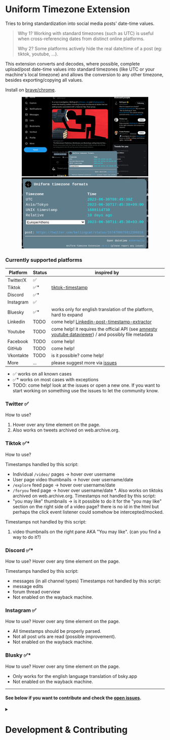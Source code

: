 # Uniform Timezone Extension

Tries to bring standardization into social media posts' date-time values.

> Why 1? Working with standard timezones (such as UTC) is useful when cross-referencing dates from distinct online platforms.
>
> Why 2? Some platforms actively hide the real date/time of a post (eg: tiktok, youtube, ...).

This extension converts and decodes, where possible, complete upload/post date-time values into standard timezones (like UTC or your machine's local timezone) and allows the conversion to any other timezone, besides exporting/copying all values.

Install on [brave/chrome](https://chrome.google.com/webstore/detail/uniform-timezone-extensio/fhpdgikedeljapdckiegnjiendkhphlg).

<p align="center">
<img src="media/screenshot-webstore.png" alt="extension preview" width="400px"/>
<img src="media/screenshot-extension.png" alt="extension preview" width="400px"/>
</p>

### Currently supported platforms

| Platform  | Status | inspired by                                                                                                                                      |
| --------- | ------ | ------------------------------------------------------------------------------------------------------------------------------------------------ |
| Twitter/X | ✅      |                                                                                                                                                  |
| Tiktok    | ✅*     | [tiktok-timestamp](https://bellingcat.github.io/tiktok-timestamp/)                                                                               |
| Discord   | ✅*     |                                                                                                                                                  |
| Instagram | ✅      |                                                                                                                                                  |
| Bluesky   | ✅*     | works only for english translation of the platform, hard to expand                                                                               |
| Linkedin  | TODO   | come help! [Linkedin-post-timestamp-extractor](https://ollie-boyd.github.io/Linkedin-post-timestamp-extractor/)                                  |
| Youtube   | TODO   | come help! it requires the official API (see [amnesty youtube dataviewer](https://citizenevidence.amnestyusa.org/)) / and possibly file metadata |
| Facebook  | TODO   | come help!                                                                                                                                       |
| GitHub    | TODO   | come help!                                                                                                                                       |
| Vkontakte | TODO   | is it possible? come help!                                                                                                                       |
| More      | ...    | please suggest more via [issues](https://github.com/bellingcat/uniform-timezone/issues)                                                          |

- ✅ works on all known cases
- ✅* works on most cases with exceptions
- TODO: come help! look at the issues or open a new one. If you want to start working on something use the issues to let the community know.

### Twitter ✅
How to use?
1. Hover over any time element on the page.
2. Also works on tweets archived on web.archive.org.

### Tiktok ✅*
How to use?

Timestamps handled by this script:
 * Individual `/video/` pages -> hover over username
 * User page video thumbnails -> hover over username/date
 * `/explore` feed page -> hover over username/date
 * `/foryou` feed page -> hover over username/date
 *. Also works on tiktoks archived on web.archive.org.
Timestamps not handled by this script:
 * "you may like" thumbnails -> is it possible to do it for the "you may like" section on the right side of a video page? there is no id in the html but perhaps the click event listener could somehow be intercepted/mocked.

Timestamps not handled by this script:
1. video thumbnails on the right pane AKA "You may like". (can you find a way to do it?)

### Discord ✅*
How to use? Hover over any time element on the page.

Timestamps handled by this script:
 * messages (in all channel types)
Timestamps not handled by this script:
 * message edits
 * forum thread overview
 * Not enabled on the wayback machine.


### Instagram ✅
How to use? Hover over any time element on the page.

 * All timestamps should be properly parsed.
 * Not all post urls are read (possible improvement).
 * Not enabled on the wayback machine.


### Blusky ✅*
How to use? Hover over any time element on the page.

 * Only works for the english language translation of bsky.app
 * Not enabled on the wayback machine.

---

#### See below if you want to contribute and check the [open issues](https://github.com/bellingcat/uniform-timezone/issues).

<details><summary><h1>Development & Contributing</h1></summary>



### 🛠 Build locally

1. Checkout the copied repository to your local machine eg. with `git clone https://github.com/my-username/my-awesome-extension/`
1. Run `npm install` to install all required dependencies
1. Run `npm run build`

The build step will create the `distribution` folder, this folder will contain the generated extension.

### 🏃 Run the extension

(optional) Using [web-ext](https://extensionworkshop.com/documentation/develop/getting-started-with-web-ext/) is recommended for automatic reloading and running in a dedicated browser instance. Alternatively you can load the extension manually (see below).

1. Run `npm run watch` to watch for file changes and build continuously
2. Then either [load the extension manually in Chrome](https://www.smashingmagazine.com/2017/04/browser-extension-edge-chrome-firefox-opera-brave-vivaldi/#google-chrome-opera-vivaldi) or [Firefox](https://www.smashingmagazine.com/2017/04/browser-extension-edge-chrome-firefox-opera-brave-vivaldi/#mozilla-firefox) by uploading unpacked extension (you need to manuall click the update button when making changes)
3. OR use [web-ext](https://extensionworkshop.com/documentation/develop/getting-started-with-web-ext/) for autoreloading
   1. run `npm install --global web-ext` (only only for the first time)
   2. In another terminal, run `web-ext run -t chromium`
4. Check that the extension is loaded by going to any of the implemented platforms

### Add a new timezone fixer
To add a new fixer you need:
1. edit [manifest.json](source/manifest.json) `content_scripts` and `web_accessible_resources` to include wildcards for the platform and reference a new content-script file
2. JS logic in the content-script file: see the example for [twitter](source/js/timezone-fixers/twitter.js). Feel free to add additional CSS if needed.
3. If the platform is archivable on archive.org try to add your fixer there as well (see the example for twitter in manifest.json)
4. Test and make a PR with screenshots/notes on implementation if needed

### Publishing (WIP)

It's possible to automatically publish to both the Chrome Web Store and Mozilla Addons at once by adding these secrets on GitHub Actions:

1. `CLIENT_ID`, `CLIENT_SECRET`, and `REFRESH_TOKEN` from [Google APIs][link-cws-keys].
2. `WEB_EXT_API_KEY`, and `WEB_EXT_API_SECRET` from [AMO][link-amo-keys].

Also include `EXTENSION_ID` in the secrets ([how to find it](https://stackoverflow.com/a/8946415/288906)) and add Mozilla’s [`gecko.id`](https://developer.mozilla.org/en-US/docs/Mozilla/Add-ons/WebExtensions/manifest.json/browser_specific_settings) to `manifest.json`.

The GitHub Actions workflow will:

1. Build the extension
2. Create a version number based on the current UTC date time, like [`19.6.16`](https://github.com/fregante/daily-version-action) and sets it in the manifest.json
3. Deploy it to both stores

#### Auto-publishing (WIP)

Thanks to the included [GitHub Action Workflows](.github/workflows), if you set up those secrets in the repo's Settings, the deployment will automatically happen:

- on a schedule, by default [every week](.github/workflows/release.yml) (but only if there are any new commits in the last tag)
- manually, by clicking ["Run workflow"](https://github.blog/changelog/2020-07-06-github-actions-manual-triggers-with-workflow_dispatch/) in the Actions tab.


</details>

